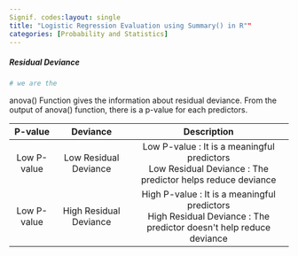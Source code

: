 ```yaml
---
Signif. codes:layout: single
title: "Logistic Regression Evaluation using Summary() in R""
categories: [Probability and Statistics]
---
```




##### Residual Deviance

```python
# we are the
```



anova() Function gives the information about residual deviance. From the output of anova() function, there is a p-value for each predictors. 

|   P-value   |        Deviance        |                         Description                          |
| :---------: | :--------------------: | :----------------------------------------------------------: |
| Low P-value | Low Residual Deviance  | Low P-value : It is a meaningful predictors <br />Low Residual Deviance : The predictor helps reduce deviance |
| Low P-value | High Residual Deviance | High P-value : It is a meaningful predictors <br />High Residual Deviance : The predictor doesn't help reduce deviance |

